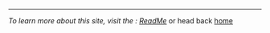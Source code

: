 
---

*To learn more about this site, visit the : [ReadMe](./ReadMe.html)* or head back [home](./index.html)

<!-- Begin Footers -->

<!-- End Footers -->
